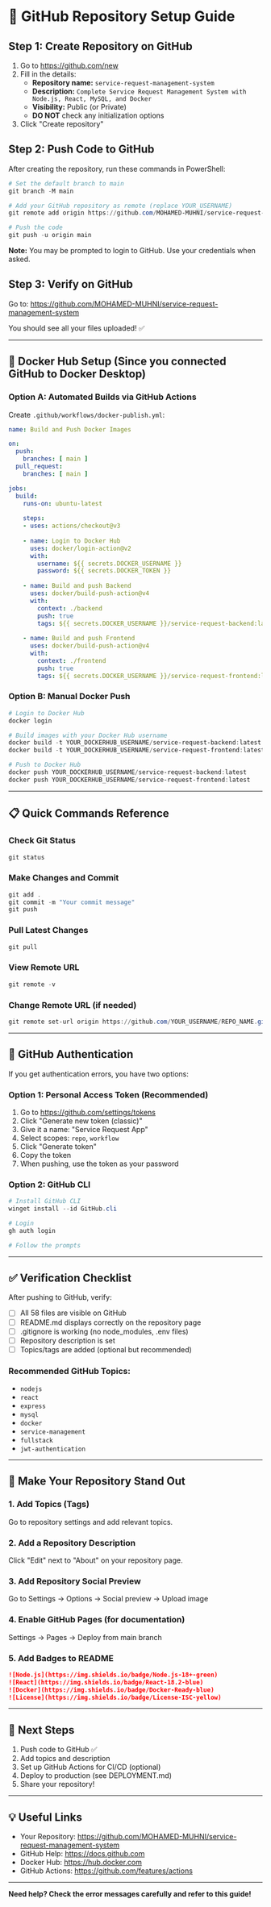 # 🚀 GitHub Repository Setup Guide

## Step 1: Create Repository on GitHub

1. Go to https://github.com/new
2. Fill in the details:
   - **Repository name:** `service-request-management-system`
   - **Description:** `Complete Service Request Management System with Node.js, React, MySQL, and Docker`
   - **Visibility:** Public (or Private)
   - **DO NOT** check any initialization options
3. Click "Create repository"

## Step 2: Push Code to GitHub

After creating the repository, run these commands in PowerShell:

```powershell
# Set the default branch to main
git branch -M main

# Add your GitHub repository as remote (replace YOUR_USERNAME)
git remote add origin https://github.com/MOHAMED-MUHNI/service-request-management-system.git

# Push the code
git push -u origin main
```

**Note:** You may be prompted to login to GitHub. Use your credentials when asked.

## Step 3: Verify on GitHub

Go to: https://github.com/MOHAMED-MUHNI/service-request-management-system

You should see all your files uploaded! ✅

---

## 🐳 Docker Hub Setup (Since you connected GitHub to Docker Desktop)

### Option A: Automated Builds via GitHub Actions

Create `.github/workflows/docker-publish.yml`:

```yaml
name: Build and Push Docker Images

on:
  push:
    branches: [ main ]
  pull_request:
    branches: [ main ]

jobs:
  build:
    runs-on: ubuntu-latest
    
    steps:
    - uses: actions/checkout@v3
    
    - name: Login to Docker Hub
      uses: docker/login-action@v2
      with:
        username: ${{ secrets.DOCKER_USERNAME }}
        password: ${{ secrets.DOCKER_TOKEN }}
    
    - name: Build and push Backend
      uses: docker/build-push-action@v4
      with:
        context: ./backend
        push: true
        tags: ${{ secrets.DOCKER_USERNAME }}/service-request-backend:latest
    
    - name: Build and push Frontend
      uses: docker/build-push-action@v4
      with:
        context: ./frontend
        push: true
        tags: ${{ secrets.DOCKER_USERNAME }}/service-request-frontend:latest
```

### Option B: Manual Docker Push

```powershell
# Login to Docker Hub
docker login

# Build images with your Docker Hub username
docker build -t YOUR_DOCKERHUB_USERNAME/service-request-backend:latest ./backend
docker build -t YOUR_DOCKERHUB_USERNAME/service-request-frontend:latest ./frontend

# Push to Docker Hub
docker push YOUR_DOCKERHUB_USERNAME/service-request-backend:latest
docker push YOUR_DOCKERHUB_USERNAME/service-request-frontend:latest
```

---

## 📋 Quick Commands Reference

### Check Git Status
```powershell
git status
```

### Make Changes and Commit
```powershell
git add .
git commit -m "Your commit message"
git push
```

### Pull Latest Changes
```powershell
git pull
```

### View Remote URL
```powershell
git remote -v
```

### Change Remote URL (if needed)
```powershell
git remote set-url origin https://github.com/YOUR_USERNAME/REPO_NAME.git
```

---

## 🔐 GitHub Authentication

If you get authentication errors, you have two options:

### Option 1: Personal Access Token (Recommended)
1. Go to https://github.com/settings/tokens
2. Click "Generate new token (classic)"
3. Give it a name: "Service Request App"
4. Select scopes: `repo`, `workflow`
5. Click "Generate token"
6. Copy the token
7. When pushing, use the token as your password

### Option 2: GitHub CLI
```powershell
# Install GitHub CLI
winget install --id GitHub.cli

# Login
gh auth login

# Follow the prompts
```

---

## ✅ Verification Checklist

After pushing to GitHub, verify:

- [ ] All 58 files are visible on GitHub
- [ ] README.md displays correctly on the repository page
- [ ] .gitignore is working (no node_modules, .env files)
- [ ] Repository description is set
- [ ] Topics/tags are added (optional but recommended)

### Recommended GitHub Topics:
- `nodejs`
- `react`
- `express`
- `mysql`
- `docker`
- `service-management`
- `fullstack`
- `jwt-authentication`

---

## 🎨 Make Your Repository Stand Out

### 1. Add Topics (Tags)
Go to repository settings and add relevant topics.

### 2. Add a Repository Description
Click "Edit" next to "About" on your repository page.

### 3. Add Repository Social Preview
Go to Settings → Options → Social preview → Upload image

### 4. Enable GitHub Pages (for documentation)
Settings → Pages → Deploy from main branch

### 5. Add Badges to README
```markdown
![Node.js](https://img.shields.io/badge/Node.js-18+-green)
![React](https://img.shields.io/badge/React-18.2-blue)
![Docker](https://img.shields.io/badge/Docker-Ready-blue)
![License](https://img.shields.io/badge/License-ISC-yellow)
```

---

## 🚀 Next Steps

1. Push code to GitHub ✅
2. Add topics and description
3. Set up GitHub Actions for CI/CD (optional)
4. Deploy to production (see DEPLOYMENT.md)
5. Share your repository!

---

## 💡 Useful Links

- Your Repository: https://github.com/MOHAMED-MUHNI/service-request-management-system
- GitHub Help: https://docs.github.com
- Docker Hub: https://hub.docker.com
- GitHub Actions: https://github.com/features/actions

---

**Need help? Check the error messages carefully and refer to this guide!**
